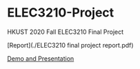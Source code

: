 # ELEC3210-Project
HKUST 2020 Fall ELEC3210 Final Project

[Report](./ELEC3210 final project report.pdf)

[Demo and Presentation](https://youtu.be/FEm4Ev3ZY8M)
